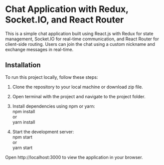 # Chat Application with Redux, Socket.IO, and React Router
This is a simple chat application built using React.js with Redux for state management, Socket.IO for real-time communication, and React Router for client-side routing. Users can join the chat using a custom nickname and exchange messages in real-time.

## Installation
To run this project locally, follow these steps:

1. Clone the repository to your local machine or download zip file.  

2. Open terminal with the project and navigate to the project folder.  

3. Install dependencies using npm or yarn:  
  npm install  
  or  
  yarn install  

4. Start the development server:  
  npm start  
  or  
  yarn start  
  
Open http://localhost:3000 to view the application in your browser.

